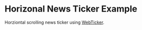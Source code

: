 # Horizonal News Ticker Example

Horziontal scrolling news ticker using [WebTicker](https://github.com/jonmifsud/Web-Ticker).
